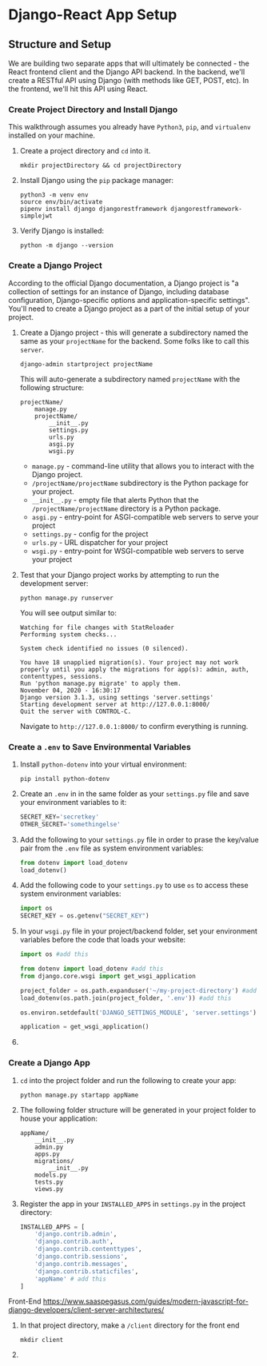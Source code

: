 # Django-React App Setup
## Structure and Setup
We are building two separate apps that will ultimately be connected - the React frontend client and the Django API backend. In the backend, we'll create a RESTful API using Django (with methods like GET, POST, etc). In the frontend, we'll hit this API using React. 



### Create Project Directory and Install Django
This walkthrough assumes you already have `Python3`, `pip`, and `virtualenv` installed on your machine. 
1. Create a project directory and `cd` into it.  
    ```
    mkdir projectDirectory && cd projectDirectory
    ```

1. Install Django using the  `pip` package manager:
    ```
    python3 -m venv env
    source env/bin/activate
    pipenv install django djangorestframework djangorestframework-simplejwt
    ```
1. Verify Django is installed:
    ```
    python -m django --version
    ```

### Create a Django Project
According to the official Django documentation, a Django project is "a collection of settings for an instance of Django, including database configuration, Django-specific options and application-specific settings". You'll need to create a Django project as a part of the initial setup of your project. 
1. Create a Django project - this will generate a subdirectory named the same as your `projectName` for the backend. Some folks like to call this `server`. 
    ```
    django-admin startproject projectName
    ```
    This will auto-generate a subdirectory named `projectName` with the following structure:
    ```
    projectName/
        manage.py
        projectName/
            __init__.py
            settings.py
            urls.py
            asgi.py
            wsgi.py
    ```
    - `manage.py` - command-line utility that allows you to interact with the Django project. 
    - `/projectName/projectName` subdirectory is the Python package for your project. 
    - `__init__.py` - empty file that alerts Python that the `/projectName/projectName` directory is a Python package. 
    - `asgi.py` - entry-point for ASGI-compatible web servers to serve your project
    - `settings.py` - config for the project
    - `urls.py` - URL dispatcher for your project
    - `wsgi.py` - entry-point for WSGI-compatible web servers to serve your project

1. Test that your Django project works by attempting to run the development server:
    ```
    python manage.py runserver
    ```
    You will see output similar to:
    ```
    Watching for file changes with StatReloader
    Performing system checks...

    System check identified no issues (0 silenced).

    You have 18 unapplied migration(s). Your project may not work properly until you apply the migrations for app(s): admin, auth, contenttypes, sessions.
    Run 'python manage.py migrate' to apply them.
    November 04, 2020 - 16:30:17
    Django version 3.1.3, using settings 'server.settings'
    Starting development server at http://127.0.0.1:8000/
    Quit the server with CONTROL-C.
    ```
    Navigate to `http://127.0.0.1:8000/` to confirm everything is running. 

### Create a `.env` to Save Environmental Variables
1. Install `python-dotenv` into your virtual environment:
    ```
    pip install python-dotenv
    ```
1. Create an `.env` in in the same folder as your `settings.py` file and save your environment variables to it:
    ```python
    SECRET_KEY='secretkey'
    OTHER_SECRET='somethingelse'
    ```
1. Add the following to your `settings.py` file in order to prase the key/value pair from the `.env` file as system environment variables:
    ```python
    from dotenv import load_dotenv
    load_dotenv()
    ```
1. Add the following code to your `settings.py` to use `os` to access these system environment variables:
    ```python
    import os
    SECRET_KEY = os.getenv("SECRET_KEY")
    ```
1. In your `wsgi.py` file in your project/backend folder, set your environment variables before the code that loads your website:
    ```python
    import os #add this

    from dotenv import load_dotenv #add this
    from django.core.wsgi import get_wsgi_application

    project_folder = os.path.expanduser('~/my-project-directory') #add this
    load_dotenv(os.path.join(project_folder, '.env')) #add this

    os.environ.setdefault('DJANGO_SETTINGS_MODULE', 'server.settings')

    application = get_wsgi_application()
    ```
1. 

### Create a Django App
1. `cd` into the project folder and run the following to create your app:
    ```
    python manage.py startapp appName
    ```
1. The following folder structure will be generated in your project folder to house your application:
    ```
    appName/
        __init__.py
        admin.py
        apps.py
        migrations/
            __init__.py
        models.py
        tests.py
        views.py
    ```
1. Register the app in your `INSTALLED_APPS` in `settings.py` in the project directory:
    ```python
    INSTALLED_APPS = [
        'django.contrib.admin',
        'django.contrib.auth',
        'django.contrib.contenttypes',
        'django.contrib.sessions',
        'django.contrib.messages',
        'django.contrib.staticfiles',
        'appName' # add this
    ]
    ```



Front-End
https://www.saaspegasus.com/guides/modern-javascript-for-django-developers/client-server-architectures/

1. In that project directory, make a `/client` directory for the front end
    ```
    mkdir client
    ```
1. 